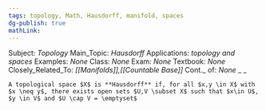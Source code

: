 ```yaml
---
tags: topology, Math, Hausdorff, manifold, spaces
dg-publish: true
mathLink: 
---
```

Subject: _Topology_
Main\_Topic: _Hausdorff_
Applications: _topology and spaces_
Examples: _None_
Class: _None_
Exam: _None_
Textbook: _None_
Closely\_Related\_To: _[[Manifolds]],[[Countable Base]]_
Cont.\_ of: _None_ 
_
_

```ad-Definition
A topological space $X$ is **Hausdorff** if, for all $x,y \in X$ with $x \neq y$, there exists open sets $U,V \subset X$ such that $x\in U$, $y \in V$ and $U \cap V = \emptyset$ 
```
